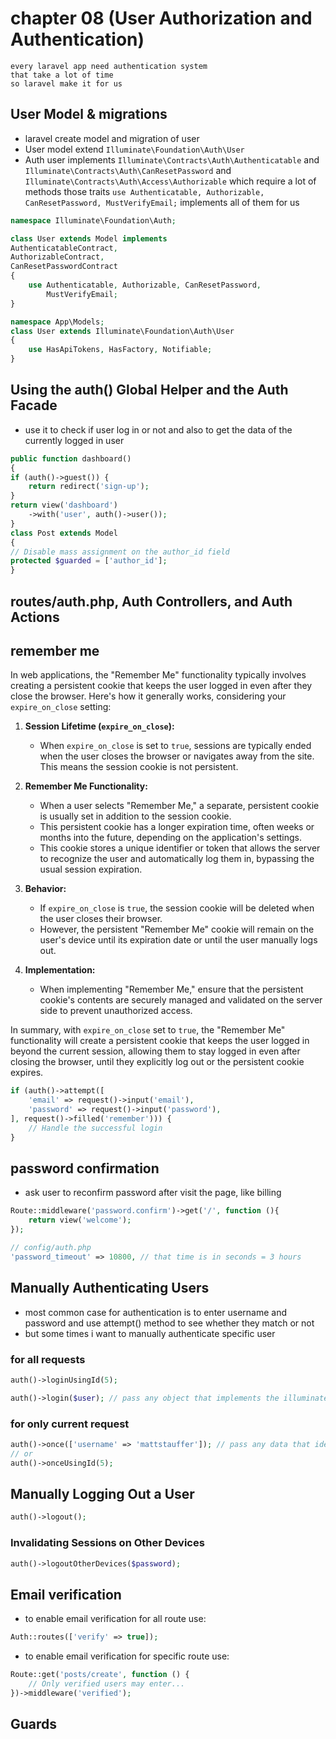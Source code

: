 # chapter 08 (User Authorization and Authentication)
```text
every laravel app need authentication system
that take a lot of time
so laravel make it for us
```
## User Model & migrations
- laravel create model and migration of user
- User model extend `Illuminate\Foundation\Auth\User`
- Auth user implements `Illuminate\Contracts\Auth\Authenticatable` and 
`Illuminate\Contracts\Auth\CanResetPassword` and 
`Illuminate\Contracts\Auth\Access\Authorizable`
which require a lot of methods those traits
`use Authenticatable, Authorizable, CanResetPassword, MustVerifyEmail;`
implements all of them for us
```php
namespace Illuminate\Foundation\Auth;

class User extends Model implements
AuthenticatableContract,
AuthorizableContract,
CanResetPasswordContract
{
    use Authenticatable, Authorizable, CanResetPassword,
        MustVerifyEmail;
}

namespace App\Models;
class User extends Illuminate\Foundation\Auth\User
{
    use HasApiTokens, HasFactory, Notifiable;
}
```
## Using the auth() Global Helper and the Auth Facade
- use it to check if user log in or not and also to get the data of the currently logged in user
```php
public function dashboard()
{
if (auth()->guest()) {
    return redirect('sign-up');
}
return view('dashboard')
    ->with('user', auth()->user());
}
class Post extends Model
{
// Disable mass assignment on the author_id field
protected $guarded = ['author_id'];
}
```
## routes/auth.php, Auth Controllers, and Auth Actions
## remember me
In web applications, the "Remember Me" functionality typically involves creating a persistent cookie that keeps the user
logged in even after they close the browser. Here's how it generally works, considering your `expire_on_close` setting:

1. **Session Lifetime (`expire_on_close`):**
    - When `expire_on_close` is set to `true`, sessions are typically ended when the user closes the browser or 
   navigates away from the site. This means the session cookie is not persistent.

2. **Remember Me Functionality:**
    - When a user selects "Remember Me," a separate, persistent cookie is usually set in addition to the session cookie.
    - This persistent cookie has a longer expiration time, often weeks or months into the future, 
    depending on the application's settings.
    - This cookie stores a unique identifier or token that allows the server to recognize the user and automatically log them in,
   bypassing the usual session expiration.

3. **Behavior:**
    - If `expire_on_close` is `true`, the session cookie will be deleted when the user closes their browser.
    - However, the persistent "Remember Me" cookie will remain on the user's device until its expiration date or until 
   the user manually logs out.

4. **Implementation:**
    - When implementing "Remember Me," ensure that the persistent cookie's contents are securely managed and validated 
   on the server side to prevent unauthorized access.

In summary, with `expire_on_close` set to `true`, the "Remember Me" functionality will create a persistent cookie that 
keeps the user logged in beyond the current session, allowing them to stay logged in even after closing the browser, 
until they explicitly log out or the persistent cookie expires.

```php
if (auth()->attempt([
    'email' => request()->input('email'),
    'password' => request()->input('password'),
], request()->filled('remember'))) {
    // Handle the successful login
}
```
## password confirmation
- ask user to reconfirm password after visit the page, like billing
```php
Route::middleware('password.confirm')->get('/', function (){
    return view('welcome');
});

// config/auth.php
'password_timeout' => 10800, // that time is in seconds = 3 hours
```
## Manually Authenticating Users
- most common case for authentication is to enter username and password and use attempt() method to see whether they match or not
- but some times i want to manually authenticate specific user
### for all requests
```php
auth()->loginUsingId(5);

auth()->login($user); // pass any object that implements the illuminate\Contracts\Auth\Authenticatable contract
````

### for only current request
```php
auth()->once(['username' => 'mattstauffer']); // pass any data that identifies the user you want to authenticate
// or
auth()->onceUsingId(5);
```

## Manually Logging Out a User
```php
auth()->logout();
```
### Invalidating Sessions on Other Devices
```php
auth()->logoutOtherDevices($password);
```
## Email verification
- to enable email verification for all route use:
```php
Auth::routes(['verify' => true]);
```
- to enable email verification for specific route use:
```php
Route::get('posts/create', function () {
    // Only verified users may enter...
})->middleware('verified');
```
## Guards
